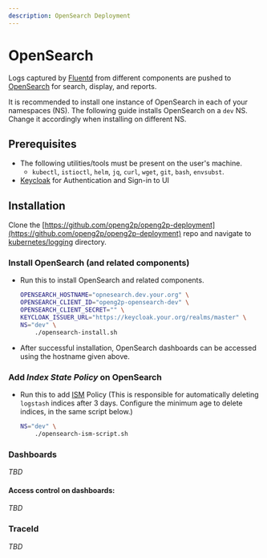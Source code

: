```yaml
---
description: OpenSearch Deployment
---
```


# OpenSearch

Logs captured by [Fluentd](fluentd.md) from different components are pushed to [OpenSearch](https://opensearch.org/) for search, display, and reports.&#x20;

It is recommended to install one instance of OpenSearch in each of your namespaces (NS). The following guide installs OpenSearch on a `dev` NS. Change it accordingly when installing on different NS.

## Prerequisites

* The following utilities/tools must be present on the user's machine.
  * `kubectl`, `istioctl`, `helm`, `jq`, `curl`, `wget`, `git`, `bash`, `envsubst`.
* [Keycloak](../../../common-components/keycloak.md) for Authentication and Sign-in to UI

## Installation

Clone the [https://github.com/openg2p/openg2p-deployment](https://github.com/openg2p/openg2p-deployment) repo and navigate to [kubernetes/logging](https://github.com/OpenG2P/openg2p-deployment/tree/main/kubernetes/logging) directory.

### Install OpenSearch (and related components)

*   Run this to install OpenSearch and related components.

    ```bash
    OPENSEARCH_HOSTNAME="opnesearch.dev.your.org" \
    OPENSEARCH_CLIENT_ID="openg2p-opensearch-dev" \
    OPENSEARCH_CLIENT_SECRET="" \
    KEYCLOAK_ISSUER_URL="https://keycloak.your.org/realms/master" \
    NS="dev" \
        ./opensearch-install.sh
    ```
* After successful installation, OpenSearch dashboards can be accessed using the hostname given above.

### Add _Index State Policy_ on OpenSearch

*   Run this to add [ISM](https://opensearch.org/docs/latest/im-plugin/ism/index/) Policy (This is responsible for automatically deleting `logstash` indices after 3 days. Configure the minimum age to delete indices, in the same script below.)

    ```bash
    NS="dev" \
        ./opensearch-ism-script.sh
    ```

### Dashboards&#x20;

_TBD_

#### Access control on dashboards:

_TBD_

### TraceId

_TBD_
